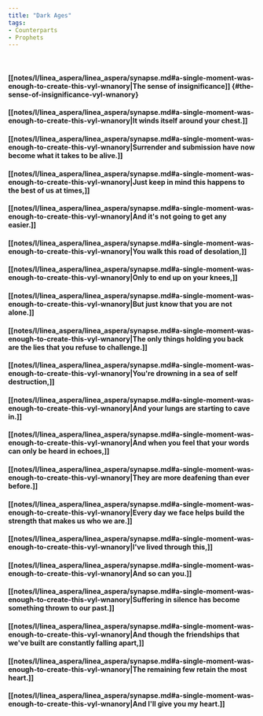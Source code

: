 ```yaml
---
title: "Dark Ages"
tags:
- Counterparts
- Prophets
---
```

&nbsp;
#### [[notes/l/linea_aspera/linea_aspera/synapse.md#a-single-moment-was-enough-to-create-this-vyl-wnanory|The sense of insignificance]] {#the-sense-of-insignificance-vyl-wnanory}
#### [[notes/l/linea_aspera/linea_aspera/synapse.md#a-single-moment-was-enough-to-create-this-vyl-wnanory|It winds itself around your chest.]]
#### [[notes/l/linea_aspera/linea_aspera/synapse.md#a-single-moment-was-enough-to-create-this-vyl-wnanory|Surrender and submission have now become what it takes to be alive.]]
#### [[notes/l/linea_aspera/linea_aspera/synapse.md#a-single-moment-was-enough-to-create-this-vyl-wnanory|Just keep in mind this happens to the best of us at times,]]
#### [[notes/l/linea_aspera/linea_aspera/synapse.md#a-single-moment-was-enough-to-create-this-vyl-wnanory|And it's not going to get any easier.]]
#### [[notes/l/linea_aspera/linea_aspera/synapse.md#a-single-moment-was-enough-to-create-this-vyl-wnanory|You walk this road of desolation,]]
#### [[notes/l/linea_aspera/linea_aspera/synapse.md#a-single-moment-was-enough-to-create-this-vyl-wnanory|Only to end up on your knees,]]
#### [[notes/l/linea_aspera/linea_aspera/synapse.md#a-single-moment-was-enough-to-create-this-vyl-wnanory|But just know that you are not alone.]]
#### [[notes/l/linea_aspera/linea_aspera/synapse.md#a-single-moment-was-enough-to-create-this-vyl-wnanory|The only things holding you back are the lies that you refuse to challenge.]]
#### [[notes/l/linea_aspera/linea_aspera/synapse.md#a-single-moment-was-enough-to-create-this-vyl-wnanory|You're drowning in a sea of self destruction,]]
#### [[notes/l/linea_aspera/linea_aspera/synapse.md#a-single-moment-was-enough-to-create-this-vyl-wnanory|And your lungs are starting to cave in.]]
#### [[notes/l/linea_aspera/linea_aspera/synapse.md#a-single-moment-was-enough-to-create-this-vyl-wnanory|And when you feel that your words can only be heard in echoes,]]
#### [[notes/l/linea_aspera/linea_aspera/synapse.md#a-single-moment-was-enough-to-create-this-vyl-wnanory|They are more deafening than ever before.]]
#### [[notes/l/linea_aspera/linea_aspera/synapse.md#a-single-moment-was-enough-to-create-this-vyl-wnanory|Every day we face helps build the strength that makes us who we are.]]
#### [[notes/l/linea_aspera/linea_aspera/synapse.md#a-single-moment-was-enough-to-create-this-vyl-wnanory|I've lived through this,]]
#### [[notes/l/linea_aspera/linea_aspera/synapse.md#a-single-moment-was-enough-to-create-this-vyl-wnanory|And so can you.]]
#### [[notes/l/linea_aspera/linea_aspera/synapse.md#a-single-moment-was-enough-to-create-this-vyl-wnanory|Suffering in silence has become something thrown to our past.]]
#### [[notes/l/linea_aspera/linea_aspera/synapse.md#a-single-moment-was-enough-to-create-this-vyl-wnanory|And though the friendships that we've built are constantly falling apart,]]
#### [[notes/l/linea_aspera/linea_aspera/synapse.md#a-single-moment-was-enough-to-create-this-vyl-wnanory|The remaining few retain the most heart.]]
#### [[notes/l/linea_aspera/linea_aspera/synapse.md#a-single-moment-was-enough-to-create-this-vyl-wnanory|And I'll give you my heart.]]
